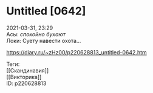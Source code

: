 Untitled [0642]
================

   
 2021-03-31, 23:29   
  Асы: *спокойно бухают*   
 Локи: Суету навести охота...   
    
 <https://diary.ru/~zHz00/p220628813_untitled-0642.htm>   
   
 Теги:   
 [[Скандинавия]]   
 [[Викторика]]   
 ID: p220628813